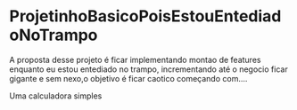 # ProjetinhoBasicoPoisEstouEntediadoNoTrampo
A proposta desse projeto é ficar implementando montao de features enquanto eu estou entediado no trampo, incrementando até o negocio ficar gigante e sem nexo,o objetivo é ficar caotico
começando com....

Uma calculadora simples
